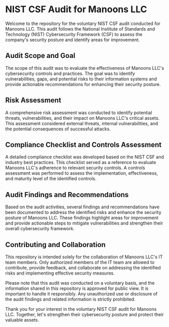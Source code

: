 # NIST CSF Audit for Manoons LLC

Welcome to the repository for the voluntary NIST CSF audit conducted for Manoons LLC. This audit follows the National Institute of Standards and Technology (NIST) Cybersecurity Framework (CSF) to assess the company's security posture and identify areas for improvement.

## Audit Scope and Goal
The scope of this audit was to evaluate the effectiveness of Manoons LLC's cybersecurity controls and practices. The goal was to identify vulnerabilities, gaps, and potential risks to their information systems and provide actionable recommendations for enhancing their security posture.

## Risk Assessment
A comprehensive risk assessment was conducted to identify potential threats, vulnerabilities, and their impact on Manoons LLC's critical assets. This assessment considered external threats, internal vulnerabilities, and the potential consequences of successful attacks.

## Compliance Checklist and Controls Assessment
A detailed compliance checklist was developed based on the NIST CSF and industry best practices. This checklist served as a reference to evaluate Manoons LLC's adherence to relevant security controls. A controls assessment was performed to assess the implementation, effectiveness, and maturity level of the identified controls.

## Audit Findings and Recommendations
Based on the audit activities, several findings and recommendations have been documented to address the identified risks and enhance the security posture of Manoons LLC. These findings highlight areas for improvement and provide actionable steps to mitigate vulnerabilities and strengthen their overall cybersecurity framework.

## Contributing and Collaboration
This repository is intended solely for the collaboration of Manoons LLC's IT team members. Only authorized members of the IT team are allowed to contribute, provide feedback, and collaborate on addressing the identified risks and implementing effective security measures.

Please note that this audit was conducted on a voluntary basis, and the information shared in this repository is approved for public view. It is important to handle it responsibly. Any unauthorized use or disclosure of the audit findings and related information is strictly prohibited.

Thank you for your interest in the voluntary NIST CSF audit for Manoons LLC. Together, let's strengthen their cybersecurity posture and protect their valuable assets.

